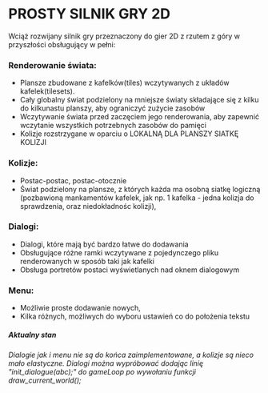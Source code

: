 # PROSTY SILNIK GRY 2D
Wciąż rozwijany silnik gry przeznaczony do gier 2D z rzutem z góry w przyszłości obsługujący w pełni:


### Renderowanie świata:
- Plansze zbudowane z kafelków(tiles) wczytywanych z układów kafelek(tilesets).
- Cały globalny świat podzielony na mniejsze światy składające się z kilku do kilkunastu planszy, aby ograniczyć zużycie zasobów
- Wczytywanie świata przed zaczęciem jego renderowania, aby zapewnić wczytanie wszystkich potrzebnych zasobów do pamięci
- Kolizje rozstrzygane w oparciu o LOKALNĄ DLA PLANSZY SIATKĘ KOLIZJI


### Kolizje:
- Postac-postac, postac-otocznie
- Świat podzielony na plansze, z których każda ma osobną siatkę logiczną (pozbawioną mankamentów kafelek, jak np. 1 kafelka - jedna kolizja do sprawdzenia, oraz niedokładnośc kolizji),


### Dialogi:
- Dialogi, które mają być bardzo łatwe do dodawania
- Obsługujące różne ramki wczytywane z pojedynczego pliku renderowanych w sposób taki jak kafelki
- Obsługa portretów postaci wyświetlanych nad oknem dialogowym


### Menu:
- Możliwie proste dodawanie nowych,
- Kilka różnych, możliwych do wyboru ustawień co do położenia tekstu

##### Aktualny stan
 
###### Dialogie jak i menu nie są do końca zaimplementowane, a kolizje są nieco mało elastyczne. Dialogi można wypróbować dodając linię "init_dialogue(abc);" do gameLoop po wywołaniu funkcji draw_current_world();
